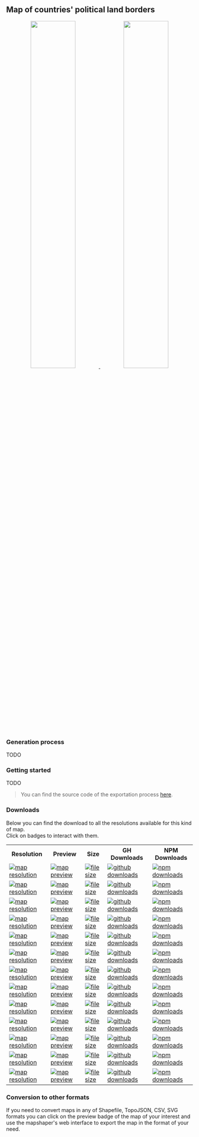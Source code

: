 ## Map of countries' political land borders
<p align="center">
  <a alt="see countries-land on mapshaper" href="http://mapshaper.org/?files=https://cdn.rawgit.com/simonepri/geo-maps/next/previews/countries-land.geo.json">
    <img src="https://raw.githubusercontent.com/simonepri/geo-maps/next/media/geo-maps-countries-land-shape.png" width ="49%"/>
  </a>
  <a alt="see countries-land on geojson.io" href="http://geojson.io/#data=data:text/x-url,https://cdn.rawgit.com/simonepri/geo-maps/next/previews/countries-land.geo.json">
    <img src="https://raw.githubusercontent.com/simonepri/geo-maps/next/media/geo-maps-countries-land-hover.png" width ="49%"/>
  </a>
</p>

### Generation process
TODO

### Getting started
TODO

> You can find the source code of the exportation process [here](gulp/maps/countries-land.js).

### Downloads
Below you can find the download to all the resolutions available for this kind of map.  
Click on badges to interact with them.

<table>
  <tr>
    <th>Resolution</th>
    <th>Preview</th>
    <th>Size</th>
    <th>GH Downloads</th>
    <th>NPM Downloads</th>
  </tr>

  <tr>
    <td>
      <a href="#countries-land">
        <img src="https://img.shields.io/badge/resolution-1m-f1c40f.svg" alt="map resolution"/>
      </a>
    </td>
    <td>
      <a href="http://mapshaper.org/?files=https://unpkg.com/@geo-maps/countries-land-1m/map.geo.json">
        <img src="https://img.shields.io/badge/preview-mapshaper-1abc9c.svg" alt="map preview"/>
      </a>
    </td>
    <td>
      <a href="#countries-land">
        <img src="http://img.badgesize.io/https://unpkg.com/@geo-maps/countries-land-1m/map.geo.json" alt="file size"/>
      </a>
    </td>
    <td>
      <a href="https://github.com/simonepri/geo-maps/releases/download/v0.5.0/countries-land-1m.geo.json">
        <img src="https://img.shields.io/github/downloads/simonepri/geo-maps/latest/countries-land-1m.geo.json.svg" alt="github downloads"/>
      </a>
    </td>
    <td>
      <a href="https://www.npmjs.com/package/@geo-maps/countries-land-1m">
        <img src="https://img.shields.io/npm/dm/@geo-maps/countries-land-1m.svg" alt="npm downloads"/>
      </a>
    </td>
  </tr>

  <tr>
    <td>
      <a href="#countries-land">
        <img src="https://img.shields.io/badge/resolution-2m5-f1c40f.svg" alt="map resolution"/>
      </a>
    </td>
    <td>
      <a href="http://mapshaper.org/?files=https://unpkg.com/@geo-maps/countries-land-2m5/map.geo.json">
        <img src="https://img.shields.io/badge/preview-mapshaper-1abc9c.svg" alt="map preview"/>
      </a>
    </td>
    <td>
      <a href="#countries-land">
        <img src="http://img.badgesize.io/https://unpkg.com/@geo-maps/countries-land-2m5/map.geo.json" alt="file size"/>
      </a>
    </td>
    <td>
      <a href="https://github.com/simonepri/geo-maps/releases/download/v0.5.0/countries-land-2m5.geo.json">
        <img src="https://img.shields.io/github/downloads/simonepri/geo-maps/latest/countries-land-2m5.geo.json.svg" alt="github downloads"/>
      </a>
    </td>
    <td>
      <a href="https://www.npmjs.com/package/@geo-maps/countries-land-2m5">
        <img src="https://img.shields.io/npm/dm/@geo-maps/countries-land-2m5.svg" alt="npm downloads"/>
      </a>
    </td>
  </tr>

  <tr>
    <td>
      <a href="#countries-land">
        <img src="https://img.shields.io/badge/resolution-5m-f1c40f.svg" alt="map resolution"/>
      </a>
    </td>
    <td>
      <a href="http://mapshaper.org/?files=https://unpkg.com/@geo-maps/countries-land-5m/map.geo.json">
        <img src="https://img.shields.io/badge/preview-mapshaper-1abc9c.svg" alt="map preview"/>
      </a>
    </td>
    <td>
      <a href="#countries-land">
        <img src="http://img.badgesize.io/https://unpkg.com/@geo-maps/countries-land-5m/map.geo.json" alt="file size"/>
      </a>
    </td>
    <td>
      <a href="https://github.com/simonepri/geo-maps/releases/download/v0.5.0/countries-land-5m.geo.json">
        <img src="https://img.shields.io/github/downloads/simonepri/geo-maps/latest/countries-land-5m.geo.json.svg" alt="github downloads"/>
      </a>
    </td>
    <td>
      <a href="https://www.npmjs.com/package/@geo-maps/countries-land-5m">
        <img src="https://img.shields.io/npm/dm/@geo-maps/countries-land-5m.svg" alt="npm downloads"/>
      </a>
    </td>
  </tr>

  <tr>
    <td>
      <a href="#countries-land">
        <img src="https://img.shields.io/badge/resolution-10m-f1c40f.svg" alt="map resolution"/>
      </a>
    </td>
    <td>
      <a href="http://mapshaper.org/?files=https://unpkg.com/@geo-maps/countries-land-10m/map.geo.json">
        <img src="https://img.shields.io/badge/preview-mapshaper-1abc9c.svg" alt="map preview"/>
      </a>
    </td>
    <td>
      <a href="#countries-land">
        <img src="http://img.badgesize.io/https://unpkg.com/@geo-maps/countries-land-10m/map.geo.json" alt="file size"/>
      </a>
    </td>
    <td>
      <a href="https://github.com/simonepri/geo-maps/releases/download/v0.5.0/countries-land-10m.geo.json">
        <img src="https://img.shields.io/github/downloads/simonepri/geo-maps/latest/countries-land-10m.geo.json.svg" alt="github downloads"/>
      </a>
    </td>
    <td>
      <a href="https://www.npmjs.com/package/@geo-maps/countries-land-10m">
        <img src="https://img.shields.io/npm/dm/@geo-maps/countries-land-10m.svg" alt="npm downloads"/>
      </a>
    </td>
  </tr>

  <tr>
    <td>
      <a href="#countries-land">
        <img src="https://img.shields.io/badge/resolution-25m-f1c40f.svg" alt="map resolution"/>
      </a>
    </td>
    <td>
      <a href="http://mapshaper.org/?files=https://unpkg.com/@geo-maps/countries-land-25m/map.geo.json">
        <img src="https://img.shields.io/badge/preview-mapshaper-1abc9c.svg" alt="map preview"/>
      </a>
    </td>
    <td>
      <a href="#countries-land">
        <img src="http://img.badgesize.io/https://unpkg.com/@geo-maps/countries-land-25m/map.geo.json" alt="file size"/>
      </a>
    </td>
    <td>
      <a href="https://github.com/simonepri/geo-maps/releases/download/v0.5.0/countries-land-25m.geo.json">
        <img src="https://img.shields.io/github/downloads/simonepri/geo-maps/latest/countries-land-25m.geo.json.svg" alt="github downloads"/>
      </a>
    </td>
    <td>
      <a href="https://www.npmjs.com/package/@geo-maps/countries-land-25m">
        <img src="https://img.shields.io/npm/dm/@geo-maps/countries-land-25m.svg" alt="npm downloads"/>
      </a>
    </td>
  </tr>

  <tr>
    <td>
      <a href="#countries-land">
        <img src="https://img.shields.io/badge/resolution-50m-f1c40f.svg" alt="map resolution"/>
      </a>
    </td>
    <td>
      <a href="http://mapshaper.org/?files=https://unpkg.com/@geo-maps/countries-land-50m/map.geo.json">
        <img src="https://img.shields.io/badge/preview-mapshaper-1abc9c.svg" alt="map preview"/>
      </a>
    </td>
    <td>
      <a href="#countries-land">
        <img src="http://img.badgesize.io/https://unpkg.com/@geo-maps/countries-land-50m/map.geo.json" alt="file size"/>
      </a>
    </td>
    <td>
      <a href="https://github.com/simonepri/geo-maps/releases/download/v0.5.0/countries-land-50m.geo.json">
        <img src="https://img.shields.io/github/downloads/simonepri/geo-maps/latest/countries-land-50m.geo.json.svg" alt="github downloads"/>
      </a>
    </td>
    <td>
      <a href="https://www.npmjs.com/package/@geo-maps/countries-land-50m">
        <img src="https://img.shields.io/npm/dm/@geo-maps/countries-land-50m.svg" alt="npm downloads"/>
      </a>
    </td>
  </tr>

  <tr>
    <td>
      <a href="#countries-land">
        <img src="https://img.shields.io/badge/resolution-100m-f1c40f.svg" alt="map resolution"/>
      </a>
    </td>
    <td>
      <a href="http://mapshaper.org/?files=https://unpkg.com/@geo-maps/countries-land-100m/map.geo.json">
        <img src="https://img.shields.io/badge/preview-mapshaper-1abc9c.svg" alt="map preview"/>
      </a>
    </td>
    <td>
      <a href="#countries-land">
        <img src="http://img.badgesize.io/https://unpkg.com/@geo-maps/countries-land-100m/map.geo.json" alt="file size"/>
      </a>
    </td>
    <td>
      <a href="https://github.com/simonepri/geo-maps/releases/download/v0.5.0/countries-land-100m.geo.json">
        <img src="https://img.shields.io/github/downloads/simonepri/geo-maps/latest/countries-land-100m.geo.json.svg" alt="github downloads"/>
      </a>
    </td>
    <td>
      <a href="https://www.npmjs.com/package/@geo-maps/countries-land-100m">
        <img src="https://img.shields.io/npm/dm/@geo-maps/countries-land-100m.svg" alt="npm downloads"/>
      </a>
    </td>
  </tr>

  <tr>
    <td>
      <a href="#countries-land">
        <img src="https://img.shields.io/badge/resolution-250m-f1c40f.svg" alt="map resolution"/>
      </a>
    </td>
    <td>
      <a href="http://mapshaper.org/?files=https://unpkg.com/@geo-maps/countries-land-250m/map.geo.json">
        <img src="https://img.shields.io/badge/preview-mapshaper-1abc9c.svg" alt="map preview"/>
      </a>
    </td>
    <td>
      <a href="#countries-land">
        <img src="http://img.badgesize.io/https://unpkg.com/@geo-maps/countries-land-250m/map.geo.json" alt="file size"/>
      </a>
    </td>
    <td>
      <a href="https://github.com/simonepri/geo-maps/releases/download/v0.5.0/countries-land-250m.geo.json">
        <img src="https://img.shields.io/github/downloads/simonepri/geo-maps/latest/countries-land-250m.geo.json.svg" alt="github downloads"/>
      </a>
    </td>
    <td>
      <a href="https://www.npmjs.com/package/@geo-maps/countries-land-250m">
        <img src="https://img.shields.io/npm/dm/@geo-maps/countries-land-250m.svg" alt="npm downloads"/>
      </a>
    </td>
  </tr>

  <tr>
    <td>
      <a href="#countries-land">
        <img src="https://img.shields.io/badge/resolution-500m-f1c40f.svg" alt="map resolution"/>
      </a>
    </td>
    <td>
      <a href="http://mapshaper.org/?files=https://unpkg.com/@geo-maps/countries-land-500m/map.geo.json">
        <img src="https://img.shields.io/badge/preview-mapshaper-1abc9c.svg" alt="map preview"/>
      </a>
    </td>
    <td>
      <a href="#countries-land">
        <img src="http://img.badgesize.io/https://unpkg.com/@geo-maps/countries-land-500m/map.geo.json" alt="file size"/>
      </a>
    </td>
    <td>
      <a href="https://github.com/simonepri/geo-maps/releases/download/v0.5.0/countries-land-500m.geo.json">
        <img src="https://img.shields.io/github/downloads/simonepri/geo-maps/latest/countries-land-500m.geo.json.svg" alt="github downloads"/>
      </a>
    </td>
    <td>
      <a href="https://www.npmjs.com/package/@geo-maps/countries-land-500m">
        <img src="https://img.shields.io/npm/dm/@geo-maps/countries-land-500m.svg" alt="npm downloads"/>
      </a>
    </td>
  </tr>

  <tr>
    <td>
      <a href="#countries-land">
        <img src="https://img.shields.io/badge/resolution-1km-f1c40f.svg" alt="map resolution"/>
      </a>
    </td>
    <td>
      <a href="http://mapshaper.org/?files=https://unpkg.com/@geo-maps/countries-land-1km/map.geo.json">
        <img src="https://img.shields.io/badge/preview-mapshaper-1abc9c.svg" alt="map preview"/>
      </a>
    </td>
    <td>
      <a href="#countries-land">
        <img src="http://img.badgesize.io/https://unpkg.com/@geo-maps/countries-land-1km/map.geo.json" alt="file size"/>
      </a>
    </td>
    <td>
      <a href="https://github.com/simonepri/geo-maps/releases/download/v0.5.0/countries-land-1km.geo.json">
        <img src="https://img.shields.io/github/downloads/simonepri/geo-maps/latest/countries-land-1km.geo.json.svg" alt="github downloads"/>
      </a>
    </td>
    <td>
      <a href="https://www.npmjs.com/package/@geo-maps/countries-land-1km">
        <img src="https://img.shields.io/npm/dm/@geo-maps/countries-land-1km.svg" alt="npm downloads"/>
      </a>
    </td>
  </tr>

  <tr>
    <td>
      <a href="#countries-land">
        <img src="https://img.shields.io/badge/resolution-2km5-f1c40f.svg" alt="map resolution"/>
      </a>
    </td>
    <td>
      <a href="http://mapshaper.org/?files=https://unpkg.com/@geo-maps/countries-land-2km5/map.geo.json">
        <img src="https://img.shields.io/badge/preview-mapshaper-1abc9c.svg" alt="map preview"/>
      </a>
    </td>
    <td>
      <a href="#countries-land">
        <img src="http://img.badgesize.io/https://unpkg.com/@geo-maps/countries-land-2km5/map.geo.json" alt="file size"/>
      </a>
    </td>
    <td>
      <a href="https://github.com/simonepri/geo-maps/releases/download/v0.5.0/countries-land-2km5.geo.json">
        <img src="https://img.shields.io/github/downloads/simonepri/geo-maps/latest/countries-land-2km5.geo.json.svg" alt="github downloads"/>
      </a>
    </td>
    <td>
      <a href="https://www.npmjs.com/package/@geo-maps/countries-land-2km5">
        <img src="https://img.shields.io/npm/dm/@geo-maps/countries-land-2km5.svg" alt="npm downloads"/>
      </a>
    </td>
  </tr>

  <tr>
    <td>
      <a href="#countries-land">
        <img src="https://img.shields.io/badge/resolution-5km-f1c40f.svg" alt="map resolution"/>
      </a>
    </td>
    <td>
      <a href="http://mapshaper.org/?files=https://unpkg.com/@geo-maps/countries-land-5km/map.geo.json">
        <img src="https://img.shields.io/badge/preview-mapshaper-1abc9c.svg" alt="map preview"/>
      </a>
    </td>
    <td>
      <a href="#countries-land">
        <img src="http://img.badgesize.io/https://unpkg.com/@geo-maps/countries-land-5km/map.geo.json" alt="file size"/>
      </a>
    </td>
    <td>
      <a href="https://github.com/simonepri/geo-maps/releases/download/v0.5.0/countries-land-5km.geo.json">
        <img src="https://img.shields.io/github/downloads/simonepri/geo-maps/latest/countries-land-5km.geo.json.svg" alt="github downloads"/>
      </a>
    </td>
    <td>
      <a href="https://www.npmjs.com/package/@geo-maps/countries-land-5km">
        <img src="https://img.shields.io/npm/dm/@geo-maps/countries-land-5km.svg" alt="npm downloads"/>
      </a>
    </td>
  </tr>

  <tr>
    <td>
      <a href="#countries-land">
        <img src="https://img.shields.io/badge/resolution-10km-f1c40f.svg" alt="map resolution"/>
      </a>
    </td>
    <td>
      <a href="http://mapshaper.org/?files=https://unpkg.com/@geo-maps/countries-land-10km/map.geo.json">
        <img src="https://img.shields.io/badge/preview-mapshaper-1abc9c.svg" alt="map preview"/>
      </a>
    </td>
    <td>
      <a href="#countries-land">
        <img src="http://img.badgesize.io/https://unpkg.com/@geo-maps/countries-land-10km/map.geo.json" alt="file size"/>
      </a>
    </td>
    <td>
      <a href="https://github.com/simonepri/geo-maps/releases/download/v0.5.0/countries-land-10km.geo.json">
        <img src="https://img.shields.io/github/downloads/simonepri/geo-maps/latest/countries-land-10km.geo.json.svg" alt="github downloads"/>
      </a>
    </td>
    <td>
      <a href="https://www.npmjs.com/package/@geo-maps/countries-land-10km">
        <img src="https://img.shields.io/npm/dm/@geo-maps/countries-land-10km.svg" alt="npm downloads"/>
      </a>
    </td>
  </tr>
</table>

### Conversion to other formats
If you need to convert maps in any of Shapefile, TopoJSON, CSV, SVG formats you can click on the preview badge of the map of your interest and use the mapshaper's web interface to export the map in the format of your need.
